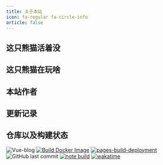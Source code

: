 ```yaml
---
title: 关于本站
icon: fa-regular fa-circle-info
article: false
---
```

## 这只熊猫活着没

<OnlineOrDead />

## 这只熊猫在玩啥

<SteamStatus />

## 本站作者

<VPCard
  title="Pysio"
  desc="一只懒懒的熊猫"
  logo="https://files.pysio.online/Avatar/Pysio.jpg"
  link="https://github.com/pysio2007"
  background="rgba(236, 244, 250)"
/>

<VPCard
  title="NekoXii Strel1zia"
  desc="一只小曦"
  logo="https://files.pysio.online/Avatar/Strel1zia.jpg"
  link="https://github.com/NekoXii"
  background="rgba(255, 235, 246)"
/>

<VPCard
  title="叶琴韵"
  desc="笨狐一个"
  logo="https://files.pysio.online/Avatar/yxixun1.jpg"
  link="https://github.com/yxixun1"
  background="rgba(250,236,244,1)"
/>

## 更新记录

<GitCommits />

<!-- ## Server Info

<Fastfetch /> -->

## 仓库以及构建状态
![Vue-blog](https://socialify.git.ci/pysio2007/Vue-blog/image?description=1&descriptionEditable=Pysio%27s%20Home%20%E4%B8%80%E4%B8%AA%E6%B8%A9%E6%9A%96%E7%9A%84%E5%AE%B6&forks=1&language=1&name=1&owner=1&pattern=Circuit%20Board&pulls=1&stargazers=1&theme=Auto)
[![Build Docker Image](https://github.com/pysio2007/Vue-blog/actions/workflows/bulid-docker.yml/badge.svg)](https://github.com/pysio2007/Vue-blog/actions/workflows/bulid-docker.yml)
[![pages-build-deployment](https://github.com/pysio2007/Pysio-FontAwesome/actions/workflows/pages/pages-build-deployment/badge.svg)](https://github.com/pysio2007/Pysio-FontAwesome/actions/workflows/pages/pages-build-deployment)
![GitHub last commit](https://img.shields.io/github/last-commit/pysio2007/Vue-blog?display_timestamp=author)
[![note build](https://github.com/pysio2007/Vue-blog/actions/workflows/bulid-server.yml/badge.svg)](https://github.com/pysio2007/Vue-blog/actions/workflows/bulid-server.yml)
[![wakatime](https://wakatime.com/badge/user/a8344004-6b9a-4a56-8b71-e626b395781c/project/d910a3a5-e3e2-425e-be0f-175d36fa6d19.svg)](https://wakatime.com/badge/user/a8344004-6b9a-4a56-8b71-e626b395781c/project/d910a3a5-e3e2-425e-be0f-175d36fa6d19)
